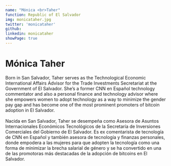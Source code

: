 ```yaml
---
name: "Mónica <br>Taher"
function: Republic of El Salvador
img: monicataher.jpg
twitter: 'monicataher'
github: 
linkedin: monicataher
showPage: true
---
```


# Mónica Taher
 
Born in San Salvador, Taher serves as the Technological Economic International Affairs Advisor for the Trade Investments Secretariat at the Government of El Salvador. She’s a former CNN en Español technology commentator and also a personal finance and technology advisor where she empowers women to adopt technology as a way to minimize the gender pay gap and has become one of the most prominent promoters of bitcoin adoption in El Salvador.
<br><br>
Nacida en San Salvador, Taher se desempeña como Asesora de Asuntos Internacionales Económicos Tecnológicos de la Secretaría de Inversiones Comerciales del Gobierno de El Salvador. Es ex comentarista de tecnología de CNN en Español y también asesora de tecnología y finanzas personales, donde empodera a las mujeres para que adopten la tecnología como una forma de minimizar la brecha salarial de género y se ha convertido en una de las promotoras más destacadas de la adopción de bitcoins en El Salvador.
<br><br>

